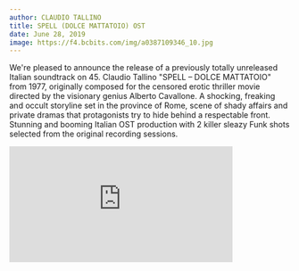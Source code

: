 ```yaml
---
author: CLAUDIO TALLINO
title: SPELL (DOLCE MATTATOIO) OST
date: June 28, 2019
image: https://f4.bcbits.com/img/a0387109346_10.jpg
---
```


We're pleased to announce the release of a previously totally unreleased Italian soundtrack on 45. Claudio Tallino "SPELL – DOLCE MATTATOIO" from 1977, originally composed for the censored erotic thriller movie directed by the visionary genius Alberto Cavallone. A shocking, freaking and occult storyline set in the province of Rome, scene of shady affairs and private dramas that protagonists try to hide behind a respectable front. Stunning and booming Italian OST production with 2 killer sleazy Funk shots selected from the original recording sessions.

<iframe style="border: 0; width: 400px; height: 208px;" src="https://bandcamp.com/EmbeddedPlayer/album=1681914962/size=large/bgcol=ffffff/linkcol=0687f5/artwork=small/transparent=true/" seamless><a href="http://sonormusiceditions.bandcamp.com/album/spell-dolce-mattatoio-ost">SPELL (DOLCE MATTATOIO) OST by Claudio Tallino</a></iframe>